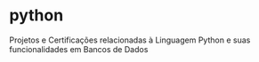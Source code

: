 # python
Projetos e Certificações relacionadas à Linguagem Python e suas funcionalidades em Bancos de Dados
